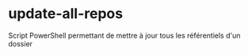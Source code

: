 # update-all-repos
Script PowerShell permettant de mettre à jour tous les référentiels d'un dossier

